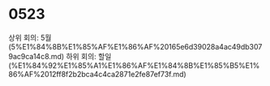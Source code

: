 # 0523

상위 회의: 5월 (5%E1%84%8B%E1%85%AF%E1%86%AF%20165e6d39028a4ac49db3079ac9ca14c8.md)
하위 회의: 할일 (%E1%84%92%E1%85%A1%E1%86%AF%E1%84%8B%E1%85%B5%E1%86%AF%2012ff8f2b2bca4c4ca2871e2fe87ef73f.md)